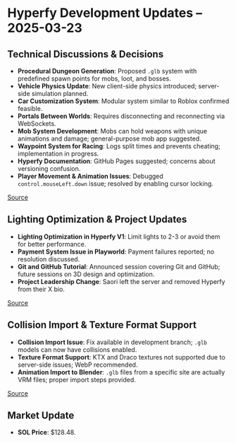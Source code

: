 # Hyperfy Development Updates – 2025-03-23  

## Technical Discussions & Decisions  
- **Procedural Dungeon Generation**: Proposed `.glb` system with predefined spawn points for mobs, loot, and bosses.  
- **Vehicle Physics Update**: New client-side physics introduced; server-side simulation planned.  
- **Car Customization System**: Modular system similar to Roblox confirmed feasible.  
- **Portals Between Worlds**: Requires disconnecting and reconnecting via WebSockets.  
- **Mob System Development**: Mobs can hold weapons with unique animations and damage; general-purpose mob app suggested.  
- **Waypoint System for Racing**: Logs split times and prevents cheating; implementation in progress.  
- **Hyperfy Documentation**: GitHub Pages suggested; concerns about versioning confusion.  
- **Player Movement & Animation Issues**: Debugged `control.mouseLeft.down` issue; resolved by enabling cursor locking.  

[Source](https://discord.com/channels/958209073277456457/994775534733115412)  

## Lighting Optimization & Project Updates  
- **Lighting Optimization in Hyperfy V1**: Limit lights to 2-3 or avoid them for better performance.  
- **Payment System Issue in Playworld**: Payment failures reported; no resolution discussed.  
- **Git and GitHub Tutorial**: Announced session covering Git and GitHub; future sessions on 3D design and optimization.  
- **Project Leadership Change**: Saori left the server and removed Hyperfy from their X bio.  

[Source](https://discord.com/channels/958209073277456457/958209074045026327)  

## Collision Import & Texture Format Support  
- **Collision Import Issue**: Fix available in development branch; `.glb` models can now have collisions enabled.  
- **Texture Format Support**: KTX and Draco textures not supported due to server-side issues; WebP recommended.  
- **Animation Import to Blender**: `.glb` files from a specific site are actually VRM files; proper import steps provided.  

[Source](https://discord.com/channels/958209073277456457/1031058655581323324)  

## Market Update  
- **SOL Price**: $128.48.  